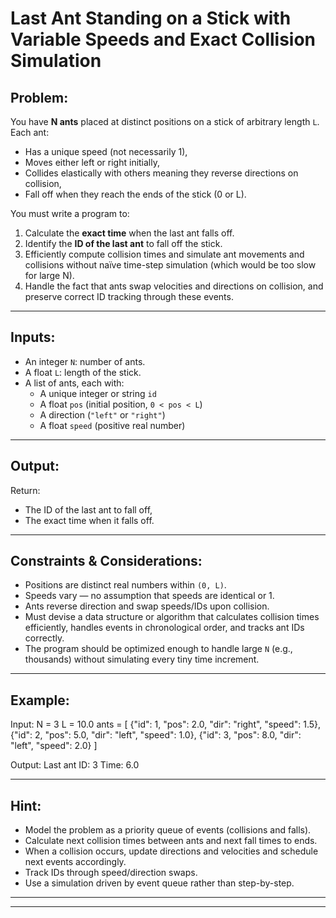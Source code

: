 # Last Ant Standing on a Stick with Variable Speeds and Exact Collision Simulation

## Problem:
You have **N ants** placed at distinct positions on a stick of arbitrary length `L`. Each ant:
- Has a unique speed (not necessarily 1),
- Moves either left or right initially,
- Collides elastically with others meaning they reverse directions on collision,
- Fall off when they reach the ends of the stick (0 or L).

You must write a program to:

1. Calculate the **exact time** when the last ant falls off.
2. Identify the **ID of the last ant** to fall off the stick.
3. Efficiently compute collision times and simulate ant movements and collisions without naïve time-step simulation (which would be too slow for large N).
4. Handle the fact that ants swap velocities and directions on collision, and preserve correct ID tracking through these events.

---

## Inputs:
- An integer `N`: number of ants.
- A float `L`: length of the stick.
- A list of ants, each with:
  - A unique integer or string `id`
  - A float `pos` (initial position, `0 < pos < L`)
  - A direction (`"left"` or `"right"`)
  - A float `speed` (positive real number)

---

## Output:
Return:
- The ID of the last ant to fall off,
- The exact time when it falls off.

---

## Constraints & Considerations:
- Positions are distinct real numbers within `(0, L)`.
- Speeds vary — no assumption that speeds are identical or 1.
- Ants reverse direction and swap speeds/IDs upon collision.
- Must devise a data structure or algorithm that calculates collision times efficiently, handles events in chronological order, and tracks ant IDs correctly.
- The program should be optimized enough to handle large `N` (e.g., thousands) without simulating every tiny time increment.

---

## Example:
Input:
N = 3
L = 10.0
ants = [
{"id": 1, "pos": 2.0, "dir": "right", "speed": 1.5},
{"id": 2, "pos": 5.0, "dir": "left", "speed": 1.0},
{"id": 3, "pos": 8.0, "dir": "left", "speed": 2.0}
]

Output:
Last ant ID: 3
Time: 6.0

---

## Hint:
- Model the problem as a priority queue of events (collisions and falls).
- Calculate next collision times between ants and next fall times to ends.
- When a collision occurs, update directions and velocities and schedule next events accordingly.
- Track IDs through speed/direction swaps.
- Use a simulation driven by event queue rather than step-by-step.

---



---


